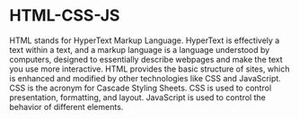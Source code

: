 # HTML-CSS-JS
 HTML stands for HyperText Markup Language. HyperText is effectively a text within a text, and a markup language is a language understood by computers, designed to essentially describe webpages and make the text you use more interactive.
HTML provides the basic structure of sites, which is enhanced and modified by other technologies like CSS and JavaScript. 
CSS is the acronym for Cascade Styling Sheets. CSS is used to control presentation, formatting, and layout. 
JavaScript is used to control the behavior of different elements.
